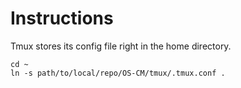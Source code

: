 # Instructions

Tmux stores its config file right in the home directory.

```
cd ~
ln -s path/to/local/repo/OS-CM/tmux/.tmux.conf .
```
